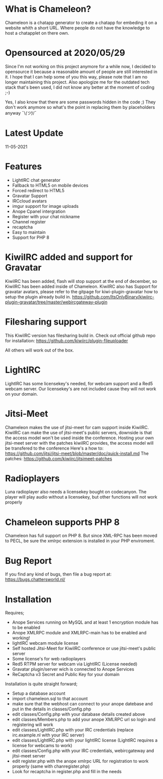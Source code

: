 # What is Chameleon?
Chameleon is a chatapp generator to create a chatapp for embeding it on a website whith a short URL.
Where people do not have the knowledge to host a chatapplet on there own.

# Opensourced at 2020/05/29

Since I'm not working on this project anymore for a while now, I decided to opensource it because a reasonable amount of people are still interested in it. I hope that I can help some of you this way, please note that I am no longer maintaining this project. Also apologize me for the outdated tech stack that's been used, I did not know any better at the moment of coding ;-)

Yes, I also know that there are some passwords hidden in the code ;) They don't work anymore so what's the point in replacing them by placeholders anyway ¯\\_(ツ)_/¯

# Latest Update

11-05-2021

# Features
- LightIRC chat generator
- Fallback to HTML5 on mobile devices
- Forced redirect to HTML5
- Gravatar Support
- IRCcloud avatars
- imgur support for image uploads
- Anope Cpanel intergration
- Register with your chat nickname
- Channel register
- recaptcha
- Easy to maintain
- Support for PHP 8

# KiwiIRC added and support for Gravatar

KiwiIRC has been added, flash will stop support at the end of december, so KiwiIRC has been added inside of Chameleon.
KiwiIRC also has Support for gravatar avatars, please refer to the gitpage for kiwi-plugin-gravatar how to setup the plugin already build in.
https://github.com/ItsOnlyBinary/kiwiirc-plugin-gravatar/tree/master/webircgateway-plugin

# Filesharing support

This KiwiIRC version has filesharing build in.
Check out official github repo for installation:
https://github.com/kiwiirc/plugin-fileuploader

All others will work out of the box.

# LightIRC

LightIRC has some licensekey's needed, for webcam support and a Red5 webcam server.
Our licensekey's are not included cause they will not work on your domain.

# Jitsi-Meet

Chameleon makes the use of jitsi-meet for cam support inside KiwiIRC.
KiwiIRC can make the use of jitsi-meet's public servers, downside is that the access model won't be used inside the conference.
Hosting your own jitsi-meet server with the patches kiwiIRC provides, the access model will be transfered to the conference
Here's a how to:  https://github.com/jitsi/jitsi-meet/blob/master/doc/quick-install.md
The patches: https://github.com/kiwiirc/jitsimeet-patches

# Radioplayers

Luna radioplayer also needs a licensekey bought on codecanyon.
The player will play audio without a licensekey, but other functions will not work properly

# Chameleon supports PHP 8 
Chameleon has full support on PHP 8.
But since XML-RPC has been moved to PECL, be sure the xmlrpc extension is installed in your PHP enviroment.

# Bug Report
If you find any kind of bugs, then file a bug report at:
https://bugs.chattersworld.nl/

# Installation

Requires;
- Anope Services running on MySQL and at least 1 encryption module has to be enabled
- Anope XMLRPC module and XMLRPC-main has to be enabled and working!
- lightIRC webcam module license
- Self hosted Jitsi-Meet for KiwiIRC conference or use jitsi-meet's public server
- Some license's for web radioplayers
- Red5 RTPM server for webcam via LightIRC (License needed)
- Gravatar plugin/server wich is connected to Anope Services
- ReCaptcha v3 Secret and Public Key for your domain

Installation is quite straight forward;
- Setup a database account
- import chameleon.sql to that account
- make sure that the webhost can connect to your anope datebase and put in the details in classes/Config.php
- edit classes/Config.php with your database details created above
- edit classes/Members.php to add your anope XMLRPC url so login and registering will work
- edit classes/LightIRC.php with your IRC credentials (replace irc.example.nl with your IRC server)
- edit classes/LightIRC.php with your lightIRC license (LightIRC requires a license for webcams to work)
- edit classes/Config.php with your IRC credentials, webircgateway and jitsi-meet server
- edit register.php with the anope xmlrpc URL for registration to work properly (same with chanregister.php)
- Look for recaptcha in register.php and fill in the needs
